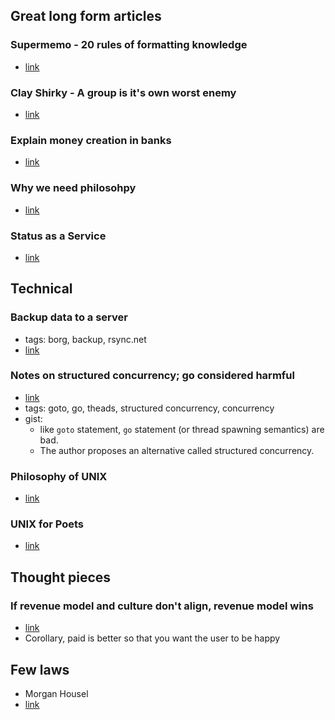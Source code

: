 ## Great long form articles

### Supermemo - 20 rules of formatting knowledge
- [link](super-memory.com/articles/20rules.htm)

### Clay Shirky - A group is it's own worst enemy
- [link](https://www.gwern.net/docs/technology/2005-shirky-agroupisitsownworstenemy.pdf)

### Explain money creation in banks
- [link](https://www.attejuvonen.fi/money-out-of-thin-air/)

### Why we need philosohpy
- [link](https://markmanson.net/why-we-all-need-philosophy)

### Status as a Service
- [link](https://www.eugenewei.com/blog/2019/2/19/status-as-a-service)

## Technical

### Backup data to a server
- tags: borg, backup, rsync.net
- [link](https://magnusson.io/post/backups/)

### Notes on structured concurrency; go considered harmful
- [link](https://vorpus.org/blog/notes-on-structured-concurrency-or-go-statement-considered-harmful/)
- tags: goto, go, theads, structured concurrency, concurrency
- gist:
    - like `goto` statement, `go` statement (or thread spawning semantics) are bad.
    - The author proposes an alternative called structured concurrency.

### Philosophy of UNIX
- [link](https://homepage.cs.uri.edu/~thenry/resources/unix_art/ch01s06.html)

### UNIX for Poets
- [link](web.stanford.edu/class/cs124/kwc-unix-for-poets.pdf)

## Thought pieces

### If revenue model and culture don't align, revenue model wins
- [link](https://somehowmanage.com/2020/09/20/revenue-model-not-culture-is-the-dominant-term/)
- Corollary, paid is better so that you want the user to be happy

## Few laws
- Morgan Housel
- [link](https://www.collaborativefund.com/blog/a-few-rules/)

